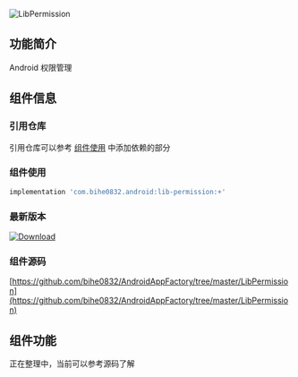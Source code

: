 ![LibPermission](https://img.shields.io/badge/AndroidAppFactory-LibPermission-brightgreen)
## 功能简介

Android 权限管理

## 组件信息

### 引用仓库

引用仓库可以参考 [组件使用](./../start.md) 中添加依赖的部分

### 组件使用

```groovy
implementation 'com.bihe0832.android:lib-permission:+'
```

### 最新版本

[ ![Download](https://api.bintray.com/packages/bihe0832/android/lib-permission/images/download.svg) ](https://bintray.com/bihe0832/android/lib-permission/_latestVersion)


### 组件源码

[https://github.com/bihe0832/AndroidAppFactory/tree/master/LibPermission](https://github.com/bihe0832/AndroidAppFactory/tree/master/LibPermission)

## 组件功能

正在整理中，当前可以参考源码了解